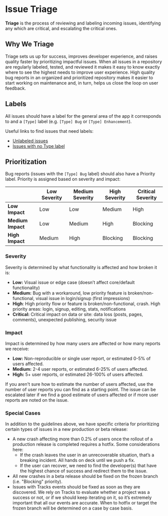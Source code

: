 # Issue Triage
**Triage** is the process of reviewing and labeling incoming issues, identifying any which are critical, and escalating the critical ones.

## Why We Triage
Triage sets us up for success, improves developer experience, and raises quality faster by prioritizing impactful issues. When all issues in a repository are regularly labeled, tested, and reviewed it makes it easy to know exactly where to see the highest needs to improve user experience. High quality bug reports in an organized and prioritized repository makes it easier to start working on maintenance and, in turn, helps us close the loop on user feedback.

## Labels
All issues should have a label for the general area of the app it corresponds to and a `[Type]` label (e.g. `[Type] Bug` or `[Type] Enhancement`).

Useful links to find issues that need labels:

* [Unlabeled issues](https://github.com/wordpress-mobile/WordPress-iOS/issues?utf8=%E2%9C%93&q=is%3Aissue%20is%3Aopen%20no%3Alabel)
* [Issues with no Type label](https://github.com/wordpress-mobile/WordPress-iOS/issues?q=is%3Aopen+is%3Aissue+-label%3A%22%5BType%5D+Broken+Window%22+-label%3A%22%5BType%5D+Bug%22+-label%3A%22%5BType%5D+Content+Loss%22+-label%3A%22%5BType%5D+Crash%22+-label%3A%22%5BType%5D+Enhancement%22+-label%3A%22%5BType%5D+Question%22+-label%3A%22%5BType%5D+Task%22+-label%3A%22%5BType%5D+Beta+OS%22+-label%3A%22%5BType%5D+Discovery%22+-label%3A%22%5BType%5D+Discussion%22+-label%3A%22%5BType%5D+Novice%22+-label%3A%22%5BType%5D+Tech+Debt%22)

## Prioritization
Bug reports (issues with the  `[Type] Bug` label) should also have a Priority label. Priority is assigned based on severity and impact:

| |**Low Severity**|**Medium Severity**|**High Severity**|**Critical Severity**|
|-|-|-|-|-|
|**Low Impact**|Low|Low|Medium|High|
|**Medium Impact**|Low|Medium|High|Blocking|
|**High Impact**|Medium|High|Blocking|Blocking|

### Severity

Severity is determined by what functionality is affected and how broken it is:

* **Low:** Visual issue or edge case (doesn’t affect core/default functionality)
* **Medium:** Bug with a workaround, low priority feature is broken/non-functional, visual issue in login/signup (first impressions)
* **High**: High priority flow or feature is broken/non-functional, crash. High priority areas: login, signup, editing, stats, notifications
* **Critical:** Critical impact on data or site: data loss (posts, pages, comments), unexpected publishing, security issue

### Impact

Impact is determined by how many users are affected or how many reports we receive:

* **Low:** Non-reproducible or single user report, or estimated 0-5% of users affected.
* **Medium:** 2-4 user reports, or estimated 6-25% of users affected.
* **High:** 5+ user reports, or estimated 26-100% of users affected.

If you aren't sure how to estimate the number of users affected, use the number of user reports you can find as a starting point. The issue can be escalated later if we find a good estimate of users affected or if more user reports are noted on the issue.

### Special Cases

In addition to the guidelines above, we have specific criteria for prioritizing certain types of issues in a new production or beta release:

* A new crash affecting more than 0.2% of users once the rollout of a production release is completed requires a hotfix. Some considerations here:
   * If the crash leaves the user in an unrecoverable situation, that’s a breaking incident. All hands on deck until we push a fix.
   * If the user can recover, we need to find the developer(s) that have the highest chance of success and redirect them to the issue.
* All new crashes in a beta release should be fixed on the frozen branch (i.e. "Blocking" priority).
* Issues with Tracks events should be fixed as soon as they are discovered. We rely on Tracks to evaluate whether a project was a success or not, or if we should keep iterating on it, so it’s extremely important that all our events are accurate. When to hotfix or target the frozen branch will be determined on a case by case basis.
